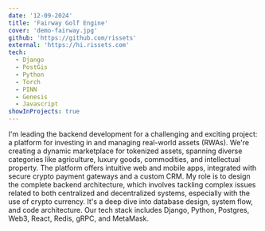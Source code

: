 ```yaml
---
date: '12-09-2024'
title: 'Fairway Golf Engine'
cover: 'demo-fairway.jpg'
github: 'https://github.com/rissets'
external: 'https://hi.rissets.com'
tech:
  - Django
  - PostGis
  - Python
  - Torch
  - PINN
  - Genesis
  - Javascript
showInProjects: true
---
```


I'm leading the backend development for a challenging and exciting project: a platform for investing in and managing real-world assets (RWAs). We're creating a dynamic marketplace for tokenized assets, spanning diverse categories like agriculture, luxury goods, commodities, and intellectual property. The platform offers intuitive web and mobile apps, integrated with secure crypto payment gateways and a custom CRM. My role is to design the complete backend architecture, which involves tackling complex issues related to both centralized and decentralized systems, especially with the use of crypto currency. It's a deep dive into database design, system flow, and code architecture. Our tech stack includes Django, Python, Postgres, Web3, React, Redis, gRPC, and MetaMask.
